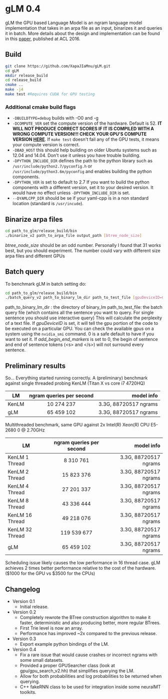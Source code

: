# gLM 0.4
gLM the GPU based Language Model is an ngram language model implementation that takes in an arpa file as an input, binarizes it and queries it in batch. More details about the design and implementation can be found in this [paper](http://aclweb.org/anthology/P/P16/P16-1183.pdf), published at ACL 2016.

## Build
```bash
git clone https://github.com/XapaJIaMnu/gLM.git
cd gLM
mkdir release_build
cd release_build
cmake ..
make -j4
make test #Requires CUDA for GPU testing
```

### Additional cmake build flags
- `-DBUILDTYPE=debug` builds with -O0 and -g
- `-DCOMPUTE_VER` set the compute version of the hardware. Default is 52. **IT WILL NOT PRODUCE CORRECT SCORES IF IT IS COMPILED WITH A WRONG COMPUTE VERSION!!! CHECK YOUR GPU'S COMPUTE VERSION [HERE](https://en.wikipedia.org/wiki/CUDA)**. If `make test` doesn't fail any of the GPU tests, it means your compute version is correct.
- `-DBAD_HOST` this should help building on older Ubuntu systems such as 12.04 and 14.04. Don't use it unless you have trouble building.
- `-DPYTHON_INCLUDE_DIR` defines the path to the python library such as `/usr/include/python2.7/pyconfig.h` or `/usr/include/python3.6m/pyconfig` and enables building the python components.
- `-DPYTHON_VER` is set to default to 2.7 If you want to build the python components with a different version, set it to your desired version. It would have no effect unless `-DPYTHON_INCLUDE_DIR` is set.
- `--DYAMLCPP_DIR` should be se if your yaml-cpp is in a non standard location (standard is `/usr/incude`).


## Binarize arpa files
```bash
cd path_to_glm/release_build/bin
./binarize_v2 path_to_arpa_file output_path [btree_node_size]
```
*btree_node_size* should be an odd number. Personally I found that 31 works best, but you should experiment. The number could vary with different size arpa files and different GPUs

## Batch query
To benchmark gLM in batch setting do:
```bash
cd path_to_glm/release_build/bin
./batch_query_v2 path_to_binary_lm_dir path_to_test_file [gpuDeviceID=0] [addBeginEndMarkers_bool=1] //[default setup]
```
path_to_binary_lm_dir : the directory of binary_lm
path_to_test_file: the batch query file (which contains all the sentence you want to query. For single sentence you should use interactive query)
This will calculate the perplexity of a text file. If *gpuDeviceID* is set, it will tell the gpu portion of the code to be executed on a particular GPU. You can check the available gpus on a system using the `nvidia_smi` command. 0 is a safe default to have if you want to set it. If *add_begin_end_markers* is set to 0, the begin of sentence and end of sentence tokens (\<s\> and \</s\>) will not surround every sentence.

## Preliminary results
So... Everything started running correctly. A (preliminary) benchmark against single threaded probing KenLM (Titan X vs core i7 4720HQ)

| LM  | ngram queries per second | model info          |
|-----|:------------------------:| -------------------:|
|KenLM| 10 274 237               |3.3G, 88720517 ngrams|
|gLM  | 65 459 102               |3.3G, 88720517 ngrams|


Multithreaded benchmark, same GPU against 2x Intel(R) Xeon(R) CPU E5-2680 0 @ 2.70GHz

| LM  | ngram queries per second | model info          |
|-----|:------------------------:| -------------------:|
|KenLM 1 Thread| 8 310 761               |3.3G, 88720517 ngrams|
|KenLM 2 Thread| 15 823 376               |3.3G, 88720517 ngrams|
|KenLM 4 Thread| 27 201 337               |3.3G, 88720517 ngrams|
|KenLM 8 Thread| 43 336 444               |3.3G, 88720517 ngrams|
|KenLM 16 Thread| 49 218 076               |3.3G, 88720517 ngrams|
|KenLM 32 Thread| 119 539 677               |3.3G, 88720517 ngrams|
|gLM  | 65 459 102               |3.3G, 88720517 ngrams|

Scheduling issue likely causes the low performance in 16 thread case. gLM achieves 2 times better performance relative to the cost of the hardware. ($1000 for the GPU vs $3500 for the CPUs)

## Changelog
* Version 0.1
  * Initial release.
* Version 0.2
  * Completely rewrote the BTree construction algorithm to make it faster, deterministic and also producing better, more regular BTrees.
  * First Trie level is now an array.
  * Performance has improved ~2x compared to the previous release.
* Version 0.3
  * Export example python bindings of the LM. 
* Version 0.4
  * Fix a rare issue that would cause crashes or incorrect ngrams with some small datasets.
  * Provided a proper GPUSearcher class (look at gpu/gpu_search_v2.hh) that simplifies querying the LM.
  * Allow for both probabilities and log probabilities to be returned when querying.
  * C++ fakeRNN class to be used for integration inside some neuralMT toolkits.
